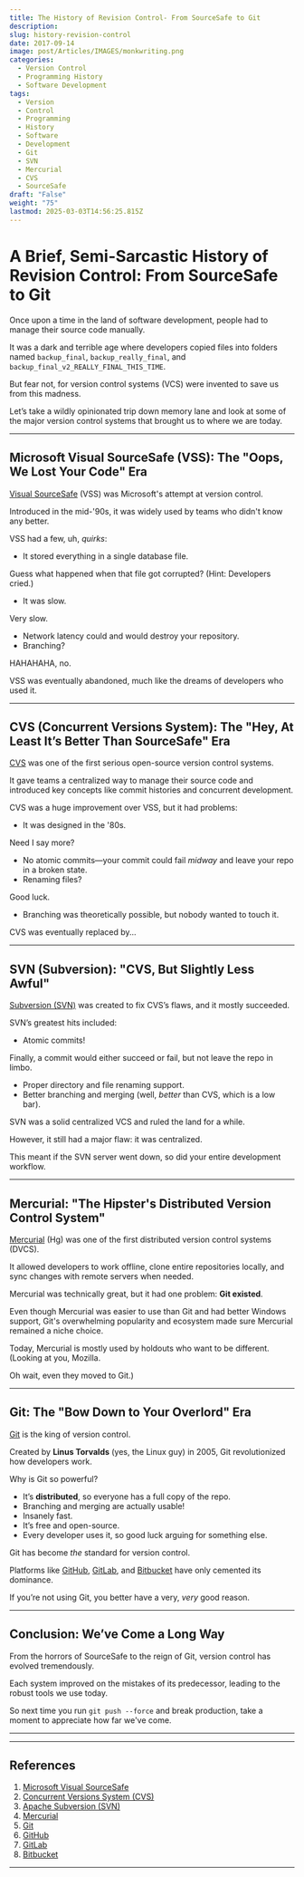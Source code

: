 ```yaml
---
title: The History of Revision Control- From SourceSafe to Git
description: 
slug: history-revision-control
date: 2017-09-14
image: post/Articles/IMAGES/monkwriting.png
categories:
  - Version Control
  - Programming History
  - Software Development
tags:
  - Version
  - Control
  - Programming
  - History
  - Software
  - Development
  - Git
  - SVN
  - Mercurial
  - CVS
  - SourceSafe
draft: "False"
weight: "75"
lastmod: 2025-03-03T14:56:25.815Z
---
```

# A Brief, Semi-Sarcastic History of Revision Control: From SourceSafe to Git

Once upon a time in the land of software development, people had to manage their source code manually.

It was a dark and terrible age where developers copied files into folders named `backup_final`, `backup_really_final`, and `backup_final_v2_REALLY_FINAL_THIS_TIME`.

But fear not, for version control systems (VCS) were invented to save us from this madness.

Let’s take a wildly opinionated trip down memory lane and look at some of the major version control systems that brought us to where we are today.

***

## Microsoft Visual SourceSafe (VSS): The "Oops, We Lost Your Code" Era

[Visual SourceSafe](https://en.wikipedia.org/wiki/Microsoft_Visual_SourceSafe) (VSS) was Microsoft's attempt at version control.

Introduced in the mid-'90s, it was widely used by teams who didn't know any better.

VSS had a few, uh, *quirks*:

* It stored everything in a single database file.

Guess what happened when that file got corrupted? (Hint: Developers cried.)

* It was slow.

Very slow.

* Network latency could and would destroy your repository.
* Branching?

HAHAHAHA, no.

VSS was eventually abandoned, much like the dreams of developers who used it.

***

## CVS (Concurrent Versions System): The "Hey, At Least It’s Better Than SourceSafe" Era

[CVS](https://en.wikipedia.org/wiki/Concurrent_Versions_System) was one of the first serious open-source version control systems.

It gave teams a centralized way to manage their source code and introduced key concepts like commit histories and concurrent development.

CVS was a huge improvement over VSS, but it had problems:

* It was designed in the '80s.

Need I say more?

* No atomic commits—your commit could fail *midway* and leave your repo in a broken state.
* Renaming files?

Good luck.

* Branching was theoretically possible, but nobody wanted to touch it.

CVS was eventually replaced by...

***

## SVN (Subversion): "CVS, But Slightly Less Awful"

[Subversion (SVN)](https://subversion.apache.org/) was created to fix CVS’s flaws, and it mostly succeeded.

SVN’s greatest hits included:

* Atomic commits!

Finally, a commit would either succeed or fail, but not leave the repo in limbo.

* Proper directory and file renaming support.
* Better branching and merging (well, *better* than CVS, which is a low bar).

SVN was a solid centralized VCS and ruled the land for a while.

However, it still had a major flaw: it was centralized.

This meant if the SVN server went down, so did your entire development workflow.

***

## Mercurial: "The Hipster's Distributed Version Control System"

[Mercurial](https://www.mercurial-scm.org/) (Hg) was one of the first distributed version control systems (DVCS).

It allowed developers to work offline, clone entire repositories locally, and sync changes with remote servers when needed.

Mercurial was technically great, but it had one problem: **Git existed**.

Even though Mercurial was easier to use than Git and had better Windows support, Git's overwhelming popularity and ecosystem made sure Mercurial remained a niche choice.

Today, Mercurial is mostly used by holdouts who want to be different. (Looking at you, Mozilla.

Oh wait, even they moved to Git.)

***

## Git: The "Bow Down to Your Overlord" Era

[Git](https://git-scm.com/) is the king of version control.

Created by **Linus Torvalds** (yes, the Linux guy) in 2005, Git revolutionized how developers work.

Why is Git so powerful?

* It’s **distributed**, so everyone has a full copy of the repo.
* Branching and merging are actually usable!
* Insanely fast.
* It’s free and open-source.
* Every developer uses it, so good luck arguing for something else.

Git has become *the* standard for version control.

Platforms like [GitHub](https://github.com/), [GitLab](https://about.gitlab.com/), and [Bitbucket](https://bitbucket.org/) have only cemented its dominance.

If you’re not using Git, you better have a very, *very* good reason.

***

## Conclusion: We’ve Come a Long Way

From the horrors of SourceSafe to the reign of Git, version control has evolved tremendously.

Each system improved on the mistakes of its predecessor, leading to the robust tools we use today.

So next time you run `git push --force` and break production, take a moment to appreciate how far we've come.

***

<!-- 
## Key Ideas

| Concept                     | Summary |
|-----------------------------|---------|
| **SourceSafe (VSS)**        | Microsoft's broken excuse for version control.

RIP. |
| **CVS**                     | Centralized, first step towards proper VCS, but had no atomic commits. |
| **SVN**                     | Fixed CVS issues but was still centralized. |
| **Mercurial**               | Good, but Git won. |
| **Git**                     | The undisputed king of version control. |
-->

***

## References

1. [Microsoft Visual SourceSafe](https://en.wikipedia.org/wiki/Microsoft_Visual_SourceSafe)
2. [Concurrent Versions System (CVS)](https://en.wikipedia.org/wiki/Concurrent_Versions_System)
3. [Apache Subversion (SVN)](https://subversion.apache.org/)
4. [Mercurial](https://www.mercurial-scm.org/)
5. [Git](https://git-scm.com/)
6. [GitHub](https://github.com/)
7. [GitLab](https://about.gitlab.com/)
8. [Bitbucket](https://bitbucket.org/)

***
